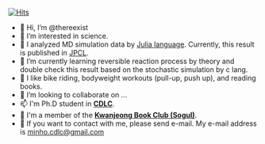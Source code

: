 [![Hits](https://hits.seeyoufarm.com/api/count/incr/badge.svg?url=https%3A%2F%2Fgithub.com%2Fthereexist%2Fthereexist%2Fedit%2Fmain%2FREADME.md&count_bg=%2379C83D&title_bg=%23555555&icon=&icon_color=%23E7E7E7&title=hits&edge_flat=false)](https://hits.seeyoufarm.com)

- 👋 Hi, I’m @thereexist
- 👀 I’m interested in science.
- 🌱 I analyzed MD simulation data by [Julia language](https://julialang.org/). Currently, this result is published in [JPCL](https://pubs.acs.org/doi/10.1021/acs.jpclett.4c00323). 
- 🍭 I’m currently learning reversible reaction process by theory and double check this result based on the stochastic simulation by c lang.
- 🎇 I like bike riding, bodyweight workouts (pull-up, push up), and reading books. 
- 💞️ I’m looking to collaborate on ...
- 📫 I'm Ph.D student in [**CDLC**](http://cdlc.cau.ac.kr/). 
- 📕 I'm a member of the [**Kwanjeong Book Club (Sogul)**](https://sites.google.com/view/sogul/home).
- 🦉 If you want to contact with me, please send e-mail. My e-mail address is minho.cdlc@gmail.com

<!---
thereexist/thereexist is a ✨ special ✨ repository because its `README.md` (this file) appears on your GitHub profile.
You can click the Preview link to take a look at your changes.
--->
